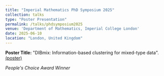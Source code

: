 ```yaml
---
title: "Imperial Mathematics PhD Symposium 2025"
collection: talks
type: "Poster Presentation"
permalink: /talks/phdsymposium2025
venue: 'Department of Mathematics, Imperial College London'
date: 2025-06-10
location: "London, United Kingdom"
---
```


**Poster Title:** "DIBmix: Information-based clustering for mixed-type data". [(poster)](https://drive.google.com/file/d/1-aZfKMfoDRebBwTJttvfZutUAh2JXEKg/view?usp=sharing)

*People's Choice Award Winner*